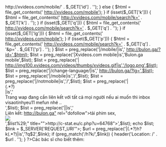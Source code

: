 <?php

if (isset($_GET['id'])) { 

$html = file_get_contents(' 

<a href="http://xvideos.com/mobile/'" title="">http://xvideos.com/mobile/'</a>

 

. $_GET['id'] . ''); 

} else {  

$html = file_get_contents(' 

<a href="http://xvideos.com/mobile'%29;" title="">http://xvideos.com/mobile');</a>

 

} 

if (isset($_GET['k'])) { 

$html = file_get_contents(' 

<a href="http://xvideos.com/mobile/search?k='" title="">http://xvideos.com/mobile/search?k='</a>

 

. $_GET['k'] . ''); 

} 

if (isset($_GET['q'])) { 

$html = file_get_contents(' 

<a href="http://xvideos.com/mobile/search?k='" title="">http://xvideos.com/mobile/search?k='</a>

 

. $_GET['q'] . ''); 

} 

if (isset($_GET['lg'])) { 

$html = file_get_contents(' 

<a href="http://xvideos.com/mobile'%29;" title="">http://xvideos.com/mobile');</a>

 

} 

if (isset($_GET['p'])) { 

$html = file_get_contents(' 

<a href="http://xvideos.com/mobile/search?k='" title="">http://xvideos.com/mobile/search?k='</a>

 

. $_GET['q'] . '&p=' . $_GET['p'] . ''); 

} 

$list = preg_replace('|/mobile/|is',' 

<a href="http://bulon.ga/?id=',$html%29;" title="">http://bulon.ga/?id=',$html);</a>

 

$list = preg_replace('|Xvideos.com mobile|is','Bulon.ga mobile',$list); 

$list = preg_replace('| 

<a href="http://img100.xvideos.com/videos/thumbs/xvideos.gif%7Cis','/logo.png',$list%29;" title="">http://img100.xvideos.com/videos/thumbs/xvideos.gif|is','/logo.png',$list);</a>

 

$list = preg_replace('|/change-language/|is',' 

<a href="http://bulon.ga/?lg=',$list%29;" title="">http://bulon.ga/?lg=',$list);</a>

 

$list = preg_replace('|/mobile|is','/',$list); 

$list = preg_replace('|/notmobile|is','/',$list); 

$list = preg_replace('|<div class="mobile-ad">(.*?)</div>|is','<div class="mobile-ad">Trang wap đang cần liên kết với tất cả mọi người nếu ai muốn thì inbox visaotinhyeu11 mefun nhé ..</div>',$list); 

$list = preg_replace('|</body>|is','<div class="mobile-ad">Liên kết: <a href=" 

<a href="http://bulon.ga"" title="">http://bulon.ga"</a>

 

rel="dofollow">tải phim sex</a>, </div><div class="mobile-ad"><img src=" 

<a href="http://c-stat.eu/c.php?u=64768"></div></body>',$list%29;" title="">http://c-stat.eu/c.php?u=64768"></div></body>',$list);</a>

 

echo $list; 

$link = $_SERVER['REQUEST_URI'">; 

$url = preg_replace('|(.*?)h?k(.*?)|is','?q$2',$link); 

if (preg_match('/h?k/',$link)) { 

header('Location: /' . $url . ''); 

}

?>Các bác sĩ cho biết thêm:
